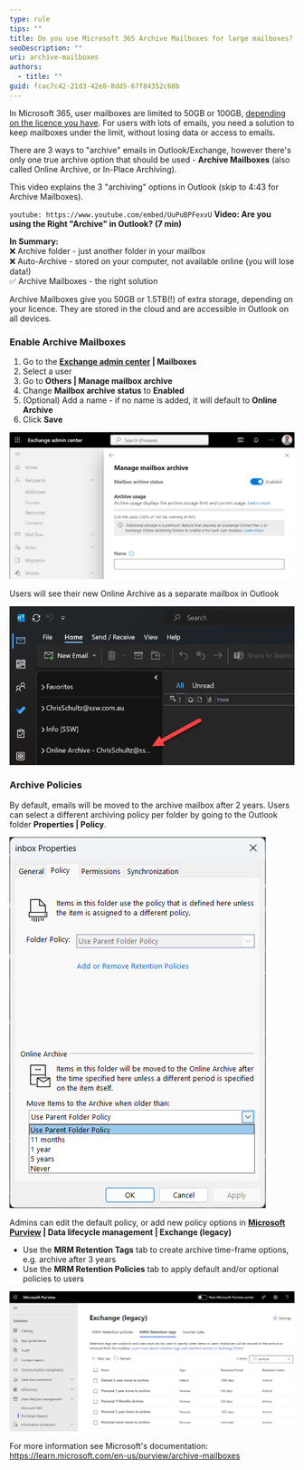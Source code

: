 ```yaml
---
type: rule
tips: ""
title: Do you use Microsoft 365 Archive Mailboxes for large mailboxes?
seoDescription: ""
uri: archive-mailboxes
authors:
  - title: ""
guid: fcac7c42-21d3-42e8-8dd5-67f84352c68b
---
```

In Microsoft 365, user mailboxes are limited to 50GB or 100GB, [depending on the licence you have](https://learn.microsoft.com/en-us/office365/servicedescriptions/exchange-online-service-description/exchange-online-limits#storage-limits). For users with lots of emails, you need a solution to keep mailboxes under the limit, without losing data or access to emails.

There are 3 ways to "archive" emails in Outlook/Exchange, however there's only one true archive option that should be used - **Archive Mailboxes** (also called Online Archive, or In-Place Archiving).

<!--endintro-->

This video explains the 3 "archiving" options in Outlook (skip to 4:43 for Archive Mailboxes).

`youtube: https://www.youtube.com/embed/UuPuBPFexvU`
**Video: Are you using the Right "Archive" in Outlook? (7 min)**

**In Summary:**\
❌ Archive folder - just another folder in your mailbox\
❌ Auto-Archive - stored on your computer, not available online (you will lose data!)\
✅ Archive Mailboxes - the right solution

Archive Mailboxes give you 50GB or 1.5TB(!) of extra storage, depending on your licence. They are stored in the cloud and are accessible in Outlook on all devices.

### Enable Archive Mailboxes

1. Go to the **[Exchange admin center](https://admin.exchange.microsoft.com/) | Mailboxes** 
2. Select a user
3. Go to **Others | Manage mailbox archive**
4. Change **Mailbox archive status** to **Enabled**
5. (Optional) Add a name - if no name is added, it will default to **Online Archive**
6. Click **Save**

![Figure: Exchange admin center | Manage mailbox archive](archive-mailbox.png)

Users will see their new Online Archive as a separate mailbox in Outlook

![Figure: Outlook | Online Archive mailbox](archive-outlook.png)

### **Archive Policies**

By default, emails will be moved to the archive mailbox after 2 years. Users can select a different archiving policy per folder by going to the Outlook folder **Properties | Policy**.

![Figure: Default Online Archive policy options](archive-policy.png)

Admins can edit the default policy, or add new policy options in **[Microsoft Purview](https://compliance.microsoft.com/) | Data lifecycle management | Exchange (legacy)**

* Use the **MRM Retention Tags** tab to create archive time-frame options, e.g. archive after 3 years
* Use the **MRM Retention Policies** tab to apply default and/or optional policies to users

![Figure: Microsoft Purview | MRM Retention tags](archive-tags.png)

For more information see Microsoft's documentation: https://learn.microsoft.com/en-us/purview/archive-mailboxes
